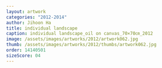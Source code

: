```yaml
---
layout: artwork
categories: "2012-2014"
author: Jihoon Ha
title: individual landscape
caption: individual landscape_oil on canvas_70×70㎝_2012
image: /assets/images/artworks/2012/artwork062.jpg
thumb: /assets/images/artworks/2012/thumbs/artwork062.jpg
order: 14140501
sizeScore: 04
---
```

